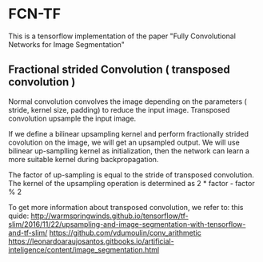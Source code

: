 # FCN-TF

This is a tensorflow implementation of the paper "Fully Convolutional Networks for Image Segmentation" 



## Fractional strided Convolution ( transposed convolution )

Normal convolution convolves the image depending on the parameters ( stride, kernel size, padding) to reduce the input image. 
Transposed convolution upsample the input image. 

If we define a bilinear upsampling kernel and perform fractionally strided covolution on the image, we will get an upsampled output. We will use bilinear up-samplling kernel as initialization, then the network can learn a more suitable kernel during backpropagation.

The factor of up-sampling is equal to the stride of transposed convolution. The kernel of the upsampling operation is determined as  2 * factor - factor % 2 

To get more information about transposed convolution, we refer to: this quide: 
http://warmspringwinds.github.io/tensorflow/tf-slim/2016/11/22/upsampling-and-image-segmentation-with-tensorflow-and-tf-slim/
https://github.com/vdumoulin/conv_arithmetic
https://leonardoaraujosantos.gitbooks.io/artificial-inteligence/content/image_segmentation.html